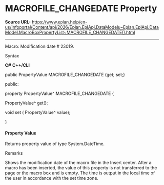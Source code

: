 # MACROFILE_CHANGEDATE Property

**Source URL:** https://www.eplan.help/en-us/Infoportal/Content/api/2026/Eplan.EplApi.DataModelu~Eplan.EplApi.DataModel.MacroBoxPropertyList~MACROFILE_CHANGEDATE().html

---

Macro: Modification date # 23019.

Syntax

**C#**
**C++/CLI**


public PropertyValue MACROFILE_CHANGEDATE {get; set;}

public:

property PropertyValue^ MACROFILE_CHANGEDATE {

   PropertyValue^ get();

   void set (    PropertyValue^ value);

}


#### Property Value

Returns property value of type System.DateTime.

Remarks

Shows the modification date of the macro file in the Insert center. After a macro has been inserted, the value of this property is not transferred to the page or the macro box and is empty. The time is output in the local time of the user in accordance with the set time zone.

